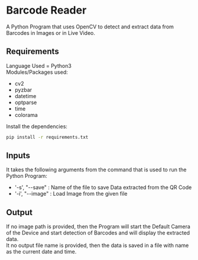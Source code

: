 # Barcode Reader
A Python Program that uses OpenCV to detect and extract data from Barcodes in Images or in Live Video.

## Requirements
Language Used = Python3<br />
Modules/Packages used:
* cv2
* pyzbar
* datetime
* optparse
* time
* colorama
<!-- -->
Install the dependencies:
```bash
pip install -r requirements.txt
```

## Inputs
It takes the following arguments from the command that is used to run the Python Program:
* '-s', "--save" : Name of the file to save Data extracted from the QR Code
* '-i', "--image" : Load Image from the given file

## Output
If no image path is provided, then the Program will start the Default Camera of the Device and start detection of Barcodes and will display the extracted data.<br />
It no output file name is provided, then the data is saved in a file with name as the current date and time.